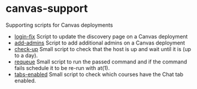 # canvas-support
Supporting scripts for Canvas deployments

* [login-fix](login-fix) Script to update the discovery page on a Canvas deployment
* [add-admins](add-admins) Script to add additional admins on a Canvas deployment
* [check-up](check-up) Small script to check that the host is up and wait until it is (up to a day).
* [requeue](requeue) Small script to run the passed command and if the command fails schedule it to be re-run with at(1).
* [tabs-enabled](tabs-enabled) Small script to check which courses have the Chat tab enabled.
